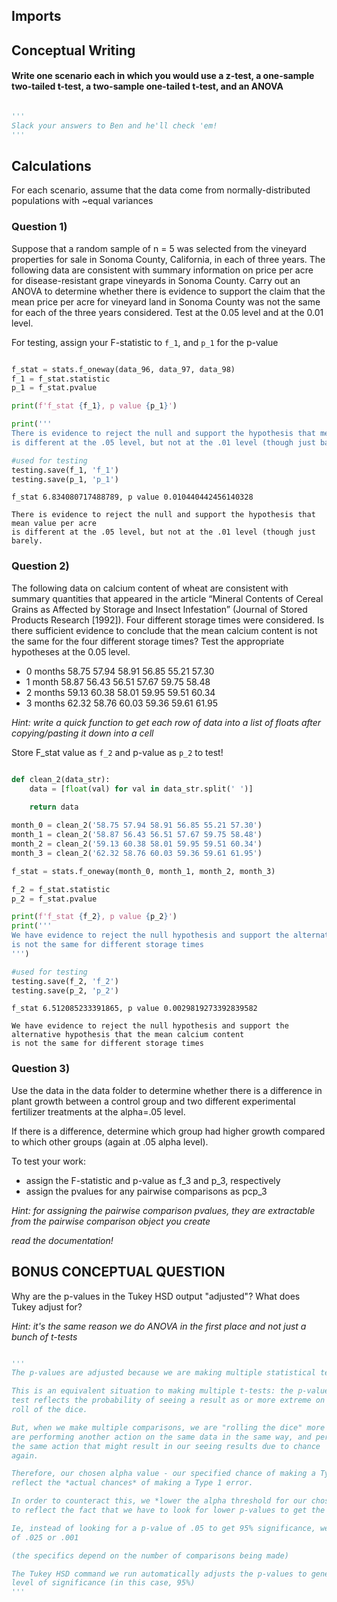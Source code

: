 ## Imports

## Conceptual Writing



#### Write one scenario each in which you would use a z-test, a one-sample two-tailed t-test, a two-sample one-tailed t-test, and an ANOVA


```python

'''
Slack your answers to Ben and he'll check 'em!
'''
```

## Calculations

For each scenario, assume that the data come from normally-distributed populations with ~equal variances

### Question 1) 

Suppose that a random sample of n = 5 was selected from the vineyard properties for sale in Sonoma County, California,  in  each  of  three  years.    The  following  data  are  consistent  with  summary  information  on  price  per acre for disease-resistant grape vineyards in Sonoma County.  Carry out an ANOVA to determine whether there is evidence to support the claim that the mean price per acre for vineyard land in Sonoma County was not the same for each of the three years considered.  Test at the 0.05 level and at the 0.01 level.

For testing, assign your F-statistic to `f_1`, and `p_1` for the p-value


```python

f_stat = stats.f_oneway(data_96, data_97, data_98)
f_1 = f_stat.statistic
p_1 = f_stat.pvalue

print(f'f_stat {f_1}, p value {p_1}')

print('''
There is evidence to reject the null and support the hypothesis that mean value per acre 
is different at the .05 level, but not at the .01 level (though just barely.''')

#used for testing
testing.save(f_1, 'f_1')
testing.save(p_1, 'p_1')
```

    f_stat 6.834080717488789, p value 0.010440442456140328
    
    There is evidence to reject the null and support the hypothesis that mean value per acre 
    is different at the .05 level, but not at the .01 level (though just barely.


### Question 2)

The  following  data  on  calcium  content  of  wheat  are  consistent  with  summary  quantities  that  appeared  in  the article  “Mineral  Contents  of  Cereal  Grains  as  Affected  by  Storage  and  Insect  Infestation”  (Journal  of  Stored Products  Research  [1992]).    Four  different  storage  times  were  considered.    Is  there  sufficient  evidence  to conclude  that  the  mean  calcium  content  is  not  the  same  for  the  four  different  storage  times?    Test  the appropriate hypotheses at the 0.05 level.

- 0 months 58.75 57.94 58.91 56.85 55.21 57.30 
- 1 month  58.87 56.43 56.51 57.67 59.75 58.48
- 2 months 59.13 60.38 58.01 59.95 59.51 60.34
- 3 months 62.32 58.76 60.03 59.36 59.61 61.95

*Hint: write a quick function to get each row of data into a list of floats after copying/pasting it down into a cell*

Store F_stat value as `f_2` and p-value as `p_2` to test!


```python

def clean_2(data_str):
    data = [float(val) for val in data_str.split(' ')]
    
    return data

month_0 = clean_2('58.75 57.94 58.91 56.85 55.21 57.30')
month_1 = clean_2('58.87 56.43 56.51 57.67 59.75 58.48')
month_2 = clean_2('59.13 60.38 58.01 59.95 59.51 60.34')
month_3 = clean_2('62.32 58.76 60.03 59.36 59.61 61.95')

f_stat = stats.f_oneway(month_0, month_1, month_2, month_3)

f_2 = f_stat.statistic
p_2 = f_stat.pvalue

print(f'f_stat {f_2}, p value {p_2}')
print('''
We have evidence to reject the null hypothesis and support the alternative hypothesis that the mean calcium content
is not the same for different storage times
''')

#used for testing
testing.save(f_2, 'f_2')
testing.save(p_2, 'p_2')
```

    f_stat 6.512085233391865, p value 0.0029819273392839582
    
    We have evidence to reject the null hypothesis and support the alternative hypothesis that the mean calcium content
    is not the same for different storage times
    


### Question 3)

Use the data in the data folder to determine whether there is a difference in plant growth between a control group and two different experimental fertilizer treatments at the alpha=.05 level.

If there is a difference, determine which group had higher growth compared to which other groups 
(again at .05 alpha level).

To test your work:
- assign the F-statistic and p-value as f_3 and p_3, respectively
- assign the pvalues for any pairwise comparisons as pcp_3 

*Hint: for assigning the pairwise comparison pvalues, they are extractable from the pairwise comparison object
you create*

*read the documentation!*

## BONUS CONCEPTUAL QUESTION

Why are the p-values in the Tukey HSD output "adjusted"?  What does Tukey adjust for?

*Hint: it's the same reason we do ANOVA in the first place and not just a bunch of t-tests*


```python

'''
The p-values are adjusted because we are making multiple statistical tests on the same data.

This is an equivalent situation to making multiple t-tests: the p-value for any given
test reflects the probability of seeing a result as or more extreme on *one* draw, *one*
roll of the dice.

But, when we make multiple comparisons, we are "rolling the dice" more than once; we 
are performing another action on the same data in the same way, and performing 
the same action that might result in our seeing results due to chance
again.

Therefore, our chosen alpha value - our specified chance of making a Type I error - no longer 
reflect the *actual chances* of making a Type 1 error. 

In order to counteract this, we *lower the alpha threshold for our chosen level of significance*
to reflect the fact that we have to look for lower p-values to get the same significance level.

Ie, instead of looking for a p-value of .05 to get 95% significance, we might look for a p-value
of .025 or .001

(the specifics depend on the number of comparisons being made)

The Tukey HSD command we run automatically adjusts the p-values to generate our chosen
level of significance (in this case, 95%)
'''
```
